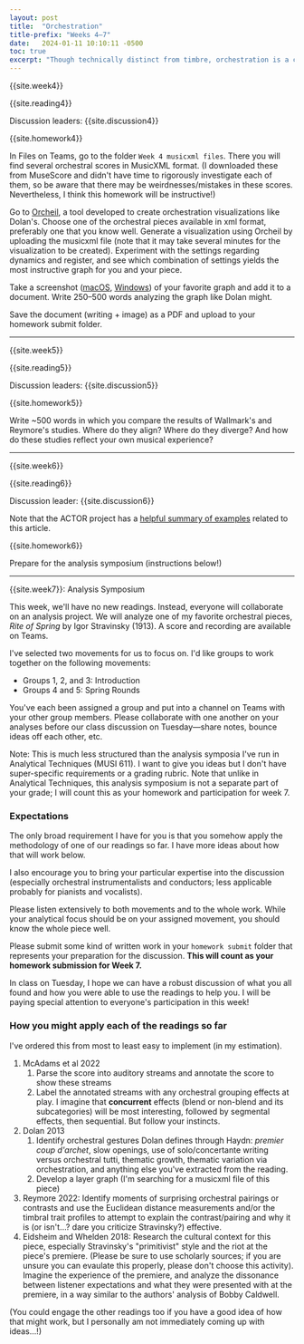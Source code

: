 ```yaml
---
layout: post
title:  "Orchestration"
title-prefix: "Weeks 4–7"
date:   2024-01-11 10:10:11 -0500
toc: true
excerpt: "Though technically distinct from timbre, orchestration is a closely related field of concern; most timbre scholars also study orchestration. These readings are some of the best for understanding orchestral music."
---
```


{{site.week4}}

{{site.reading4}}

Discussion leaders: {{site.discussion4}}

{{site.homework4}}

In Files on Teams, go to the folder `Week 4 musicxml files`. There you will find several orchestral scores in MusicXML format. (I downloaded these from MuseScore and didn't have time to rigorously investigate each of them, so be aware that there may be weirdnesses/mistakes in these scores. Nevertheless, I think this homework will be instructive!)

Go to [Orcheil](http://orcheil.ca), a tool developed to create orchestration visualizations like Dolan's. Choose one of the orchestral pieces available in xml format, preferably one that you know well. Generate a visualization using Orcheil by uploading the musicxml file (note that it may take several minutes for the visualization to be created). Experiment with the settings regarding dynamics and register, and see which combination of settings yields the most instructive graph for you and your piece.

Take a screenshot ([macOS](https://support.apple.com/guide/mac-help/take-a-screenshot-mh26782/mac), [Windows](https://www.microsoft.com/en-us/windows/learning-center/how-to-screenshot-windows-11)) of your favorite graph and add it to a document. Write 250–500 words analyzing the graph like Dolan might. 

Save the document (writing + image) as a PDF and upload to your homework submit folder.


-------

{{site.week5}}

{{site.reading5}}

Discussion leaders: {{site.discussion5}}

{{site.homework5}}

Write ~500 words in which you compare the results of Wallmark's and Reymore's studies. Where do they align? Where do they diverge? And how do these studies reflect your own musical experience?

-------

{{site.week6}}

{{site.reading6}}

Discussion leader: {{site.discussion6}}

Note that the ACTOR project has a [helpful summary of examples](https://timbreandorchestration.org/tor/modules/taxonomy/orchestral-grouping-effects/introduction) related to this article.

{{site.homework6}}

Prepare for the analysis symposium (instructions below!)

-------

{{site.week7}}: Analysis Symposium

This week, we'll have no new readings. Instead, everyone will collaborate on an analysis project. We will analyze one of my favorite orchestral pieces, *Rite of Spring* by Igor Stravinsky (1913). A score and recording are available on Teams.

I've selected two movements for us to focus on. I'd like groups to work together on the following movements:

* Groups 1, 2, and 3: Introduction
* Groups 4 and 5: Spring Rounds

You've each been assigned a group and put into a channel on Teams with your other group members. Please collaborate with one another on your analyses before our class discussion on Tuesday—share notes, bounce ideas off each other, etc.

<div class="border-box">Note: This is much less structured than the analysis symposia I've run in Analytical Techniques (MUSI 611). I want to give you ideas but I don't have super-specific requirements or a grading rubric. Note that unlike in Analytical Techniques, this analysis symposium is not a separate part of your grade; I will count this as your homework and participation for week 7. </div>

### Expectations

The only broad requirement I have for you is that you somehow apply the methodology of one of our readings so far. I have more ideas about how that will work below.

I also encourage you to bring your particular expertise into the discussion (especially orchestral instrumentalists and conductors; less applicable probably for pianists and vocalists).

Please listen extensively to both movements and to the whole work. While your analytical focus should be on your assigned movement, you should know the whole piece well.

Please submit some kind of written work in your `homework submit` folder that represents your preparation for the discussion. **This will count as your homework submission for Week 7.**

In class on Tuesday, I hope we can have a robust discussion of what you all found and how you were able to use the readings to help you. I will be paying special attention to everyone's participation in this week!

### How you might apply each of the readings so far

I've ordered this from most to least easy to implement (in my estimation).

1. McAdams et al 2022
   1. Parse the score into auditory streams and annotate the score to show these streams
   2. Label the annotated streams with any orchestral grouping effects at play. I imagine that **concurrent** effects (blend or non-blend and its subcategories) will be most interesting, followed by segmental effects, then sequential. But follow your instincts.
2. Dolan 2013
   1. Identify orchestral gestures Dolan defines through Haydn: *premier coup d'archet*, slow openings, use of solo/concertante writing versus orchestral tutti, thematic growth, thematic variation via orchestration, and anything else you've extracted from the reading.
   2. Develop a layer graph (I'm searching for a musicxml file of this piece)
3. Reymore 2022: Identify moments of surprising orchestral pairings or contrasts and use the Euclidean distance measurements and/or the timbral trait profiles to attempt to explain the contrast/pairing and why it is (or isn't…? dare you criticize Stravinsky?) effective.
4. Eidsheim and Whelden 2018: Research the cultural context for this piece, especially Stravinsky's "primitivist" style and the riot at the piece's premiere. (Please be sure to use scholarly sources; if you are unsure you can evaulate this properly, please don't choose this activity). Imagine the experience of the premiere, and analyze the dissonance between listener expectations and what they were presented with at the premiere, in a way similar to the authors' analysis of Bobby Caldwell. 

(You could engage the other readings too if you have a good idea of how that might work, but I personally am not immediately coming up with ideas…!)